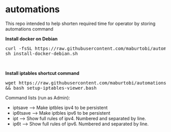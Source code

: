 # automations
This repo intended to help shorten required time for operator by storing automations command

<b>Install docker on Debian</b>
<pre>
curl -fsSL https://raw.githubusercontent.com/maburtobi/automations/main/install-docker-debian.sh -o install-docker-debian.sh &&\
sh install-docker-debian.sh
</pre>
<br>

<b>Install iptables shortcut command</b>
<pre>
wget https://raw.githubusercontent.com/maburtobi/automations/main/iptables-shortcut/setup-iptables-viewer.bash \
&& bash setup-iptables-viewer.bash
</pre>

Command lists (run as Admin):
* iptsave --> Make iptbles ipv4 to be persistent
* ip6tsave --> Make iptbles ipv6 to be persistent
* ipt --> Show full rules of ipv4. Numbered and separated by line.
* ip6t --> Show full rules of ipv6. Numbered and separated by line.
